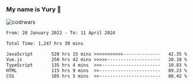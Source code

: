 ### My name is Yury 👋 
![codrwars](https://www.codewars.com/users/litury/badges/micro) 


<!--START_SECTION:waka-->

```txt
From: 28 January 2022 - To: 11 April 2024

Total Time: 1,247 hrs 30 mins

JavaScript       528 hrs 15 mins >>>>>>>>>>>--------------   42.35 %
Vue.js           250 hrs 42 mins >>>>>--------------------   20.10 %
TypeScript       135 hrs 4 mins  >>>----------------------   10.83 %
HTML             115 hrs 9 mins  >>-----------------------   09.23 %
CSS              105 hrs 5 mins  >>-----------------------   08.42 %
```

<!--END_SECTION:waka-->

